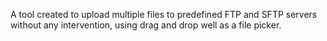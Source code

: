 A tool created to upload multiple files to predefined FTP and 
SFTP servers without any intervention, using drag and drop  well as a file picker.
